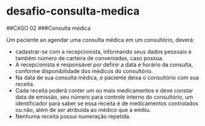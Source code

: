 # desafio-consulta-medica

##CASO 02
###Consulta médica

Um paciente ao agendar uma consulta médica em um consultório, deverá:

- cadastrar-se com a recepcionista, informando seus dados pessoais e também número de carteira de conveniadas, caso possua.
- A recepcionista é responsável por definir a data e horário da consulta, conforme disponibilidade dos médicos do consultório.
- Na data de sua consulta médica, o paciente deixa o consultório com sua receita.
- Cada receita poderá conter um ou mais medicamentos e deve constar data de emissão, seu número para controle interno do consultório, um identificador para saber se essa receita é de medicamentos controlados ou não, além de ser atribuída ao médico que a emitiu.
- Nenhuma receita possui numeração repetida.
